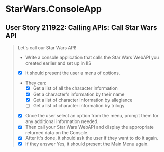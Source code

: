 StarWars.ConsoleApp
===================

User Story 211922: Calling APIs: Call Star Wars API
---------------------------------------------------

> Let's call our Star Wars API!
>
> - Write a console application that calls the Star Wars WebAPI you
>   created earlier and set up in IIS
> - [x] It should present the user a menu of options.
> - They can:
>   - [x] Get a list of all the character information
>   - [x] Get a character's information by their name
>   - [x] Get a list of character information by allegiance
>   - [ ] Get a list of character information by trilogy
> - [x] Once the user select an option from the menu, prompt them for
>   any additional information needed.
> - [x] Then call your Star Wars WebAPI and display the appropriate
>   returned data on the Console.
> - [x] After it's done, it should ask the user if they want to do it
>   again.
> - [x] If they answer Yes, it should present the Main Menu again.
